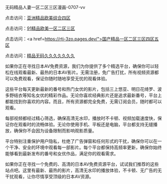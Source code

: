 
无码精品人妻一区二区三区漫画-0707-vv


点击访问：<a href="https://gfd-5xg.pages.dev/">亚洲精品欧美综合四区</a>

点击访问：<a href="https://cfad.pages.dev/">91精品欧美一区二区三区</a>

点击访问：<a href=https://rtj-3zo.pages.dev/">国产精品一区二区三区四区五区</a>

点击访问：<a href="https://bered.pages.dev/">精品无码久久久久久久久</a>

如果你正在寻找日本AV免费资源，我们为你提供了多个精选平台，确保你可以轻松在线观看最新、最热的日本AV影片。无需注册，免广告打扰，所有视频资源都可以免费观看，保证你随时随地享受无忧的观看体验。

这些平台每天更新最新的番号和热门女优的影片，包括三上悠亚、明日花绮罗、波多野结衣等知名女优的精彩作品。无论你喜欢经典影片还是追求最新番号，平台上都能找到你喜欢的内容。而且，所有资源都完全免费，无需订阅会员，随时都可以观看。

每部视频都经过精心筛选，确保高清无水印，播放时不卡顿、视频加载速度快，保证你在观看时的流畅体验。无论你使用手机、平板还是电脑，平台都支持无缝播放，确保你不会因为设备限制而影响观影质量。

平台特别注重保护用户隐私，杜绝了广告弹窗和任何形式的干扰，确保你可以在一个干净、安全的环境中观看每一部影片。每个平台都保持高频率更新，确保你始终能够看到最新发布的番号和女优作品，满足你的观看需求。

如果你正在寻找一个免费的、高清的日本AV免费资源平台，试试我们推荐的这些站点吧。这里有最新、最热的影片，高清无水印的播放体验，不卡顿、无广告的无干扰观看，让你尽情享受顶级的日本AV资源。

<span style="display:none;">[Canonical link](https://github.com/vyvy0250707/vyvy08 ）</span>
